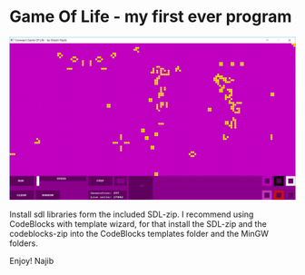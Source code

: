 # Game Of Life - my first ever program

![screenshot](https://github.com/najibghadri/GameOfLife_MyFirstProgram/blob/master/gol.png)

Install sdl libraries form the included SDL-zip.
I recommend using CodeBlocks with template wizard, for that install the SDL-zip and the codeblocks-zip into the CodeBlocks templates folder and the MinGW folders.

Enjoy!
Najib
